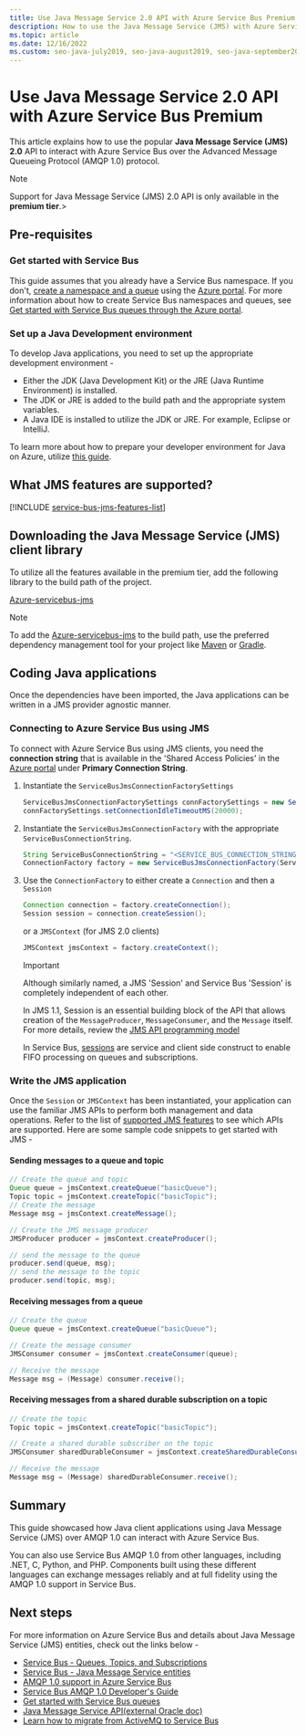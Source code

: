```yaml
---
title: Use Java Message Service 2.0 API with Azure Service Bus Premium
description: How to use the Java Message Service (JMS) with Azure Service Bus
ms.topic: article
ms.date: 12/16/2022
ms.custom: seo-java-july2019, seo-java-august2019, seo-java-september2019, devx-track-extended-java
---
```


# Use Java Message Service 2.0 API with Azure Service Bus Premium

This article explains how to use the popular **Java Message Service (JMS) 2.0** API to interact with Azure Service Bus over the Advanced Message Queueing Protocol (AMQP 1.0) protocol.

> [!NOTE]
> Support for Java Message Service (JMS) 2.0 API is only available in the **premium tier**.>

## Pre-requisites

### Get started with Service Bus

This guide assumes that you already have a Service Bus namespace. If you don't, [create a namespace and a queue](service-bus-quickstart-portal.md#create-a-namespace-in-the-azure-portal) using the [Azure portal](https://portal.azure.com). For more information about how to create Service Bus namespaces and queues, see [Get started with Service Bus queues through the Azure portal](service-bus-quickstart-portal.md).

### Set up a Java Development environment

To develop Java applications, you need to set up the appropriate development environment - 

- Either the JDK (Java Development Kit) or the JRE (Java Runtime Environment) is installed.
- The JDK or JRE is added to the build path and the appropriate system variables.
- A Java IDE is installed to utilize the JDK or JRE. For example, Eclipse or IntelliJ.

To learn more about how to prepare your developer environment for Java on Azure, utilize [this guide](/azure/developer/java/fundamentals/).

## What JMS features are supported?

[!INCLUDE [service-bus-jms-features-list](./includes/service-bus-jms-feature-list.md)]

## Downloading the Java Message Service (JMS) client library

To utilize all the features available in the premium tier, add the following library to the build path of the project.

[Azure-servicebus-jms](https://central.sonatype.com/artifact/com.microsoft.azure/azure-servicebus-jms/1.0.0)

> [!NOTE]
> To add the [Azure-servicebus-jms](https://central.sonatype.com/artifact/com.microsoft.azure/azure-servicebus-jms/1.0.0) to the build path, use the preferred dependency management tool for your project like [Maven](https://maven.apache.org/) or [Gradle](https://gradle.org/).

## Coding Java applications

Once the dependencies have been imported, the Java applications can be written in a JMS provider agnostic manner.

### Connecting to Azure Service Bus using JMS

To connect with Azure Service Bus using JMS clients, you need the **connection string** that is available in the 'Shared Access Policies' in the [Azure portal](https://portal.azure.com) under **Primary Connection String**.

1. Instantiate the `ServiceBusJmsConnectionFactorySettings`

    ```java
    ServiceBusJmsConnectionFactorySettings connFactorySettings = new ServiceBusJmsConnectionFactorySettings();
    connFactorySettings.setConnectionIdleTimeoutMS(20000);
    ```
2. Instantiate the `ServiceBusJmsConnectionFactory` with the appropriate `ServiceBusConnectionString`.

    ```java
    String ServiceBusConnectionString = "<SERVICE_BUS_CONNECTION_STRING_WITH_MANAGE_PERMISSIONS>";
    ConnectionFactory factory = new ServiceBusJmsConnectionFactory(ServiceBusConnectionString, connFactorySettings);
    ```

3. Use the `ConnectionFactory` to either create a `Connection` and then a `Session` 

    ```java
    Connection connection = factory.createConnection();
    Session session = connection.createSession();
    ```
    or a `JMSContext` (for JMS 2.0 clients)

    ```java
    JMSContext jmsContext = factory.createContext();
    ```

    >[!IMPORTANT]
    > Although similarly named, a JMS 'Session' and Service Bus 'Session' is completely independent of each other.
    >
    > In JMS 1.1, Session is an essential building block of the API that allows creation of the `MessageProducer`, `MessageConsumer`, and the `Message` itself. For more details, review the [JMS API programming model](https://docs.oracle.com/javaee/6/tutorial/doc/bnceh.html)
    >
    > In Service Bus, [sessions](message-sessions.md) are service and client side construct to enable FIFO processing on queues and subscriptions.
    >

### Write the JMS application

Once the `Session` or `JMSContext` has been instantiated, your application can use the familiar JMS APIs to perform both management and data operations. Refer to the list of [supported JMS features](how-to-use-java-message-service-20.md#what-jms-features-are-supported) to see which APIs are supported. Here are some sample code snippets to get started with JMS -

#### Sending messages to a queue and topic

```java
// Create the queue and topic
Queue queue = jmsContext.createQueue("basicQueue");
Topic topic = jmsContext.createTopic("basicTopic");
// Create the message
Message msg = jmsContext.createMessage();

// Create the JMS message producer
JMSProducer producer = jmsContext.createProducer();

// send the message to the queue
producer.send(queue, msg);
// send the message to the topic
producer.send(topic, msg);
```

#### Receiving messages from a queue

```java
// Create the queue
Queue queue = jmsContext.createQueue("basicQueue");

// Create the message consumer
JMSConsumer consumer = jmsContext.createConsumer(queue);

// Receive the message
Message msg = (Message) consumer.receive();
```

#### Receiving messages from a shared durable subscription on a topic

```java
// Create the topic
Topic topic = jmsContext.createTopic("basicTopic");

// Create a shared durable subscriber on the topic
JMSConsumer sharedDurableConsumer = jmsContext.createSharedDurableConsumer(topic, "sharedDurableConsumer");

// Receive the message
Message msg = (Message) sharedDurableConsumer.receive();
```

## Summary

This guide showcased how Java client applications using Java Message Service (JMS) over AMQP 1.0 can interact with Azure Service Bus.

You can also use Service Bus AMQP 1.0 from other languages, including .NET, C, Python, and PHP. Components built using these different languages can exchange messages reliably and at full fidelity using the AMQP 1.0 support in Service Bus.

## Next steps

For more information on Azure Service Bus and details about Java Message Service (JMS) entities, check out the links below - 
* [Service Bus - Queues, Topics, and Subscriptions](service-bus-queues-topics-subscriptions.md)
* [Service Bus - Java Message Service entities](service-bus-queues-topics-subscriptions.md#java-message-service-jms-20-entities)
* [AMQP 1.0 support in Azure Service Bus](service-bus-amqp-overview.md)
* [Service Bus AMQP 1.0 Developer's Guide](service-bus-amqp-dotnet.md)
* [Get started with Service Bus queues](service-bus-dotnet-get-started-with-queues.md)
* [Java Message Service API(external Oracle doc)](https://docs.oracle.com/javaee/7/api/javax/jms/package-summary.html)
* [Learn how to migrate from ActiveMQ to Service Bus](migrate-jms-activemq-to-servicebus.md)
